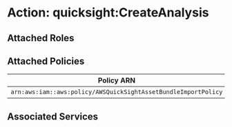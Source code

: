 # Action: quicksight:CreateAnalysis

## Attached Roles

## Attached Policies

| Policy ARN | Policy Name |
|------------|-------------|
| `arn:aws:iam::aws:policy/AWSQuickSightAssetBundleImportPolicy` | [AWSQuickSightAssetBundleImportPolicy](../policies.md#awsquicksightassetbundleimportpolicy) |

## Associated Services

